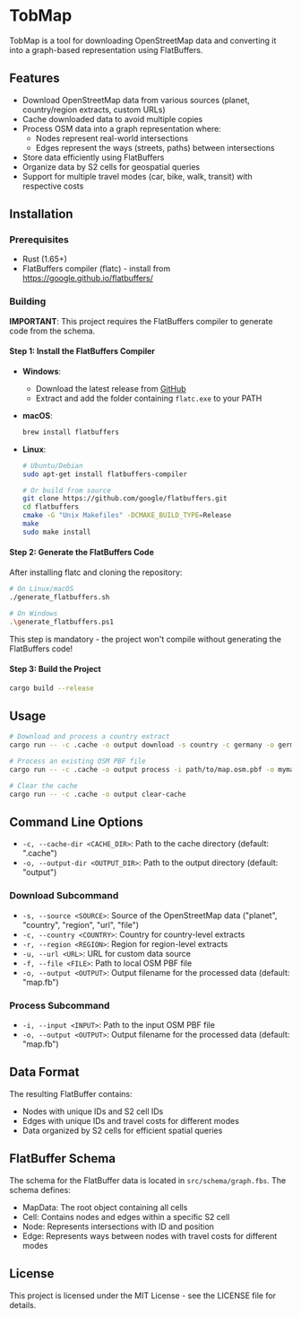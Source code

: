 # TobMap

TobMap is a tool for downloading OpenStreetMap data and converting it into a graph-based representation using FlatBuffers.

## Features

- Download OpenStreetMap data from various sources (planet, country/region extracts, custom URLs)
- Cache downloaded data to avoid multiple copies
- Process OSM data into a graph representation where:
  - Nodes represent real-world intersections
  - Edges represent the ways (streets, paths) between intersections
- Store data efficiently using FlatBuffers
- Organize data by S2 cells for geospatial queries
- Support for multiple travel modes (car, bike, walk, transit) with respective costs

## Installation

### Prerequisites

- Rust (1.65+)
- FlatBuffers compiler (flatc) - install from https://google.github.io/flatbuffers/

### Building

**IMPORTANT**: This project requires the FlatBuffers compiler to generate code from the schema.

#### Step 1: Install the FlatBuffers Compiler

- **Windows**: 
  - Download the latest release from [GitHub](https://github.com/google/flatbuffers/releases)
  - Extract and add the folder containing `flatc.exe` to your PATH

- **macOS**:
  ```sh
  brew install flatbuffers
  ```

- **Linux**:
  ```sh
  # Ubuntu/Debian
  sudo apt-get install flatbuffers-compiler
  
  # Or build from source
  git clone https://github.com/google/flatbuffers.git
  cd flatbuffers
  cmake -G "Unix Makefiles" -DCMAKE_BUILD_TYPE=Release
  make
  sudo make install
  ```

#### Step 2: Generate the FlatBuffers Code

After installing flatc and cloning the repository:

```sh
# On Linux/macOS
./generate_flatbuffers.sh

# On Windows
.\generate_flatbuffers.ps1
```

This step is mandatory - the project won't compile without generating the FlatBuffers code!

#### Step 3: Build the Project

```sh
cargo build --release
```

## Usage

```sh
# Download and process a country extract
cargo run -- -c .cache -o output download -s country -c germany -o germany.fb

# Process an existing OSM PBF file
cargo run -- -c .cache -o output process -i path/to/map.osm.pbf -o mymap.fb

# Clear the cache
cargo run -- -c .cache -o output clear-cache
```

## Command Line Options

- `-c, --cache-dir <CACHE_DIR>`: Path to the cache directory (default: ".cache")
- `-o, --output-dir <OUTPUT_DIR>`: Path to the output directory (default: "output")

### Download Subcommand

- `-s, --source <SOURCE>`: Source of the OpenStreetMap data ("planet", "country", "region", "url", "file")
- `-c, --country <COUNTRY>`: Country for country-level extracts
- `-r, --region <REGION>`: Region for region-level extracts
- `-u, --url <URL>`: URL for custom data source
- `-f, --file <FILE>`: Path to local OSM PBF file
- `-o, --output <OUTPUT>`: Output filename for the processed data (default: "map.fb")

### Process Subcommand

- `-i, --input <INPUT>`: Path to the input OSM PBF file
- `-o, --output <OUTPUT>`: Output filename for the processed data (default: "map.fb")

## Data Format

The resulting FlatBuffer contains:

- Nodes with unique IDs and S2 cell IDs
- Edges with unique IDs and travel costs for different modes
- Data organized by S2 cells for efficient spatial queries

## FlatBuffer Schema

The schema for the FlatBuffer data is located in `src/schema/graph.fbs`. The schema defines:

- MapData: The root object containing all cells
- Cell: Contains nodes and edges within a specific S2 cell
- Node: Represents intersections with ID and position
- Edge: Represents ways between nodes with travel costs for different modes

## License

This project is licensed under the MIT License - see the LICENSE file for details.
